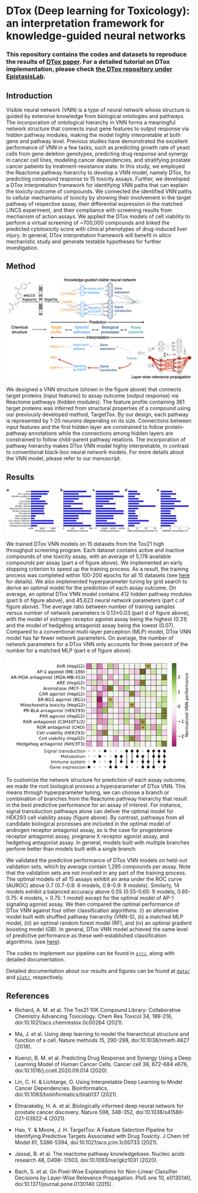 # DTox (Deep learning for Toxicology): an interpretation framework for knowledge-guided neural networks

### This repository contains the codes and datasets to reproduce the results of [DTox paper](https://doi.org/10.1016/j.patter.2022.100565). For a detailed tutorial on DTox implementation, please check [the DTox repository under EpistasisLab](https://github.com/EpistasisLab/DTox).

## Introduction 
 
Visible neural network (VNN) is a type of neural network whose structure is guided by extensive knowledge from biological ontologies and pathways. The incorporation of ontological hierarchy in VNN forms a meaningful network structure that connects input gene features to output response via hidden pathway modules, making the model highly interpretable at both gene and pathway level. Previous studies have demonstrated the excellent performance of VNN in a few tasks, such as predicting growth rate of yeast cells from gene deletion genotypes, predicting drug response and synergy in cancer cell lines, modeling cancer dependencies, and stratifying prostate cancer patients by treatment-resistance state. In this study, we employed the Reactome pathway hierarchy to develop a VNN model, namely DTox, for predicting compound response to 15 toxicity assays. Further, we developed a DTox interpretation framework for identifying VNN paths that can explain the toxicity outcome of compounds. We connected the identified VNN paths to cellular mechanisms of toxicity by showing their involvement in the target pathway of respective assay, their differential expression in the matched LINCS experiment, and their compliance with screening results from mechanism of action assays. We applied the DTox models of cell viability to perform a virtual screening of ~700,000 compounds and linked the predicted cytotoxicity score with clinical phenotypes of drug-induced liver injury. In general, DTox interpretation framework will benefit in silico mechanistic study and generate testable hypotheses for further investigation.

## Method

![dtox_vnn_model](plot/dtox_vnn_model.png)

We designed a VNN structure (shown in the figure above) that connects target proteins (input features) to assay outcome (output response) via Reactome pathways (hidden modules). The feature profile containing 361 target proteins was inferred from structural properties of a compound using our previously developed method, TargetTox. By our design, each pathway is represented by 1-20 neurons depending on its size. Connections between input features and the first hidden layer are constrained to follow protein-pathway annotations while the connections among hidden layers are constrained to follow child-parent pathway relations. The incorporation of pathway hierarchy makes DTox VNN model highly interpretable, in contrast to conventional black-box neural network models. For more details about the VNN model, please refer to our manuscript. 

## Results

![dtox_vnn_parameter](plot/dtox_vnn_parameter.png)

We trained DTox VNN models on 15 datasets from the Tox21 high throughput screening program. Each dataset contains active and inactive compounds of one toxicity assay, with an average of 5,178 available compounds per assay (part a of figure above). We implemented an early stopping criterion to speed up the training process. As a result, the training process was completed within 100-200 epochs for all 15 datasets (see [here](plot/compound_target_probability_tox21_implementation/training_loss/) for details). We also implemented hyperparameter tuning by grid search to derive an optimal model for the prediction of each assay outcome. On average, an optimal DTox VNN model contains 412 hidden pathway modules (part b of figure above), and 45,623 neural network parameters (part c of figure above). The average ratio between number of training samples versus number of network parameters is 0.13±0.03 (part d of figure above), with the model of estrogen receptor agonist assay being the highest (0.31) and the model of hedgehog antagonist assay being the lowest (0.07). Compared to a conventional multi-layer perceptron (MLP) model, DTox VNN model has far fewer network parameters. On average, the number of network parameters for a DTox VNN only accounts for three percent of the number for a matched MLP (part e of figure above).

![dtox_vnn_hyperparameter](plot/dtox_vnn_hyperparameter.png)

To customize the network structure for prediction of each assay outcome, we made the root biological process a hyperparameter of DTox VNN. This means through hyperparameter tuning, we can choose a branch or combination of branches from the Reactome pathway hierarchy that result in the best predictive performance for an assay of interest. For instance, signal transduction pathways alone can deliver the optimal model for HEK293 cell viability assay (figure above). By contrast, pathways from all candidate biological processes are included in the optimal model of androgen receptor antagonist assay, as is the case for progesterone receptor antagonist assay, pregnane X receptor agonist assay, and hedgehog antagonist assay. In general, models built with multiple branches perform better than models built with a single branch.

We validated the predictive performance of DTox VNN models on held-out validation sets, which by average contain 1,295 compounds per assay. Note that the validation sets are not involved in any part of the training process. The optimal models of all 15 assays exhibit an area under the ROC curve (AUROC) above 0.7 (0.7-0.8: 6 models, 0.8-0.9: 9 models). Similarly, 14 models exhibit a balanced accuracy above 0.55 (0.55-0.65: 9 models, 0.65-0.75: 4 models, > 0.75: 1 model) except for the optimal model of AP-1 signaling agonist assay. We then compared the optimal performance of DTox VNN against four other classification algorithms: (i) an alternative model built with shuffled pathway hierarchy (VNN-S), (ii) a matched MLP model, (iii) an optimal random forest model (RF), and (iv) an optimal gradient boosting model (GB). In general, DTox VNN model achieved the same level of predictive performance as these well-established classification algorithms. (see [here](plot/compound_target_probability_tox21_implementation/method_comparison/)).

The codes to implement our pipeline can be found in [`src/`](src/), along with detailed documentation.

Detailed documentation about our results and figures can be found at [`data/`](data/) and [`plot/`](plot/), respectively.

## References

+ Richard, A. M. et al. The Tox21 10K Compound Library: Collaborative Chemistry Advancing Toxicology. Chem Res Toxicol 34, 189-216, doi:10.1021/acs.chemrestox.0c00264 (2021).

+ Ma, J. et al. Using deep learning to model the hierarchical structure and function of a cell. Nature methods 15, 290-298, doi:10.1038/nmeth.4627 (2018).

+ Kuenzi, B. M. et al. Predicting Drug Response and Synergy Using a Deep Learning Model of Human Cancer Cells. Cancer cell 38, 672-684 e676, doi:10.1016/j.ccell.2020.09.014 (2020).

+ Lin, C. H. & Lichtarge, O. Using Interpretable Deep Learning to Model Cancer Dependencies. Bioinformatics, doi:10.1093/bioinformatics/btab137 (2021).

+ Elmarakeby, H. A. et al. Biologically informed deep neural network for prostate cancer discovery. Nature 598, 348-352, doi:10.1038/s41586-021-03922-4 (2021).

+ Hao, Y. & Moore, J. H. TargetTox: A Feature Selection Pipeline for Identifying Predictive Targets Associated with Drug Toxicity. J Chem Inf Model 61, 5386-5394, doi:10.1021/acs.jcim.1c00733 (2021).

+ Jassal, B. et al. The reactome pathway knowledgebase. Nucleic acids research 48, D498- D503, doi:10.1093/nar/gkz1031 (2020).

+ Bach, S. et al. On Pixel-Wise Explanations for Non-Linear Classifier Decisions by Layer-Wise Relevance Propagation. PloS one 10, e0130140, doi:10.1371/journal.pone.0130140 (2015).

